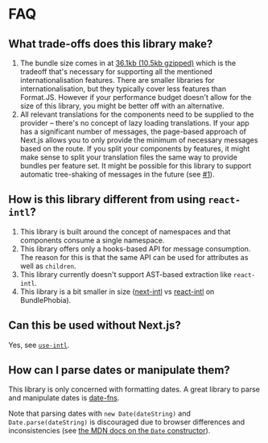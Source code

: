 # FAQ

## What trade-offs does this library make?

1. The bundle size comes in at [36.1kb (10.5kb gzipped)](https://bundlephobia.com/result?p=next-intl) which is the tradeoff that's necessary for supporting all the mentioned internationalisation features. There are smaller libraries for internationalisation, but they typically cover less features than Format.JS. However if your performance budget doesn't allow for the size of this library, you might be better off with an alternative.
2. All relevant translations for the components need to be supplied to the provider – there's no concept of lazy loading translations. If your app has a significant number of messages, the page-based approach of Next.js allows you to only provide the minimum of necessary messages based on the route. If you split your components by features, it might make sense to split your translation files the same way to provide bundles per feature set. It might be possible for this library to support automatic tree-shaking of messages in the future (see [#1](https://github.com/amannn/next-intl/issues/1)).

## How is this library different from using `react-intl`?

1. This library is built around the concept of namespaces and that components consume a single namespace.
2. This library offers only a hooks-based API for message consumption. The reason for this is that the same API can be used for attributes as well as `children`.
3. This library currently doesn't support AST-based extraction like `react-intl`.
4. This library is a bit smaller in size ([next-intl](https://bundlephobia.com/result?p=next-intl) vs [react-intl](https://bundlephobia.com/result?p=react-intl) on BundlePhobia).

## Can this be used without Next.js?

Yes, see [`use-intl`](../packages/use-intl).

## How can I parse dates or manipulate them?

This library is only concerned with formatting dates. A great library to parse and manipulate dates is [date-fns](https://date-fns.org/).

Note that parsing dates with `new Date(dateString)` and `Date.parse(dateString)` is discouraged due to browser differences and inconsistencies (see [the MDN docs on the `Date` constructor](https://developer.mozilla.org/en-US/docs/Web/JavaScript/Reference/Global_Objects/Date/Date)).
